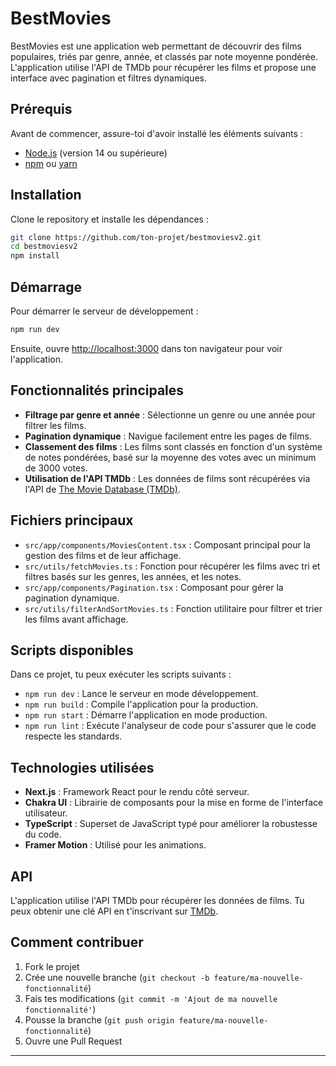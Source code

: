 # BestMovies

BestMovies est une application web permettant de découvrir des films populaires, triés par genre, année, et classés par note moyenne pondérée. L'application utilise l'API de TMDb pour récupérer les films et propose une interface avec pagination et filtres dynamiques.

## Prérequis

Avant de commencer, assure-toi d'avoir installé les éléments suivants :

- [Node.js](https://nodejs.org/) (version 14 ou supérieure)
- [npm](https://www.npmjs.com/) ou [yarn](https://yarnpkg.com/)

## Installation

Clone le repository et installe les dépendances :

```bash
git clone https://github.com/ton-projet/bestmoviesv2.git
cd bestmoviesv2
npm install
```

## Démarrage

Pour démarrer le serveur de développement :

```bash
npm run dev
```

Ensuite, ouvre [http://localhost:3000](http://localhost:3000) dans ton navigateur pour voir l'application.

## Fonctionnalités principales

- **Filtrage par genre et année** : Sélectionne un genre ou une année pour filtrer les films.
- **Pagination dynamique** : Navigue facilement entre les pages de films.
- **Classement des films** : Les films sont classés en fonction d'un système de notes pondérées, basé sur la moyenne des votes avec un minimum de 3000 votes.
- **Utilisation de l'API TMDb** : Les données de films sont récupérées via l'API de [The Movie Database (TMDb)](https://www.themoviedb.org/).

## Fichiers principaux

- `src/app/components/MoviesContent.tsx` : Composant principal pour la gestion des films et de leur affichage.
- `src/utils/fetchMovies.ts` : Fonction pour récupérer les films avec tri et filtres basés sur les genres, les années, et les notes.
- `src/app/components/Pagination.tsx` : Composant pour gérer la pagination dynamique.
- `src/utils/filterAndSortMovies.ts` : Fonction utilitaire pour filtrer et trier les films avant affichage.

## Scripts disponibles

Dans ce projet, tu peux exécuter les scripts suivants :

- `npm run dev` : Lance le serveur en mode développement.
- `npm run build` : Compile l'application pour la production.
- `npm run start` : Démarre l'application en mode production.
- `npm run lint` : Exécute l'analyseur de code pour s'assurer que le code respecte les standards.

## Technologies utilisées

- **Next.js** : Framework React pour le rendu côté serveur.
- **Chakra UI** : Librairie de composants pour la mise en forme de l'interface utilisateur.
- **TypeScript** : Superset de JavaScript typé pour améliorer la robustesse du code.
- **Framer Motion** : Utilisé pour les animations.

## API

L'application utilise l'API TMDb pour récupérer les données de films. Tu peux obtenir une clé API en t'inscrivant sur [TMDb](https://www.themoviedb.org/signup).

## Comment contribuer

1. Fork le projet
2. Crée une nouvelle branche (`git checkout -b feature/ma-nouvelle-fonctionnalité`)
3. Fais tes modifications (`git commit -m 'Ajout de ma nouvelle fonctionnalité'`)
4. Pousse la branche (`git push origin feature/ma-nouvelle-fonctionnalité`)
5. Ouvre une Pull Request

---
